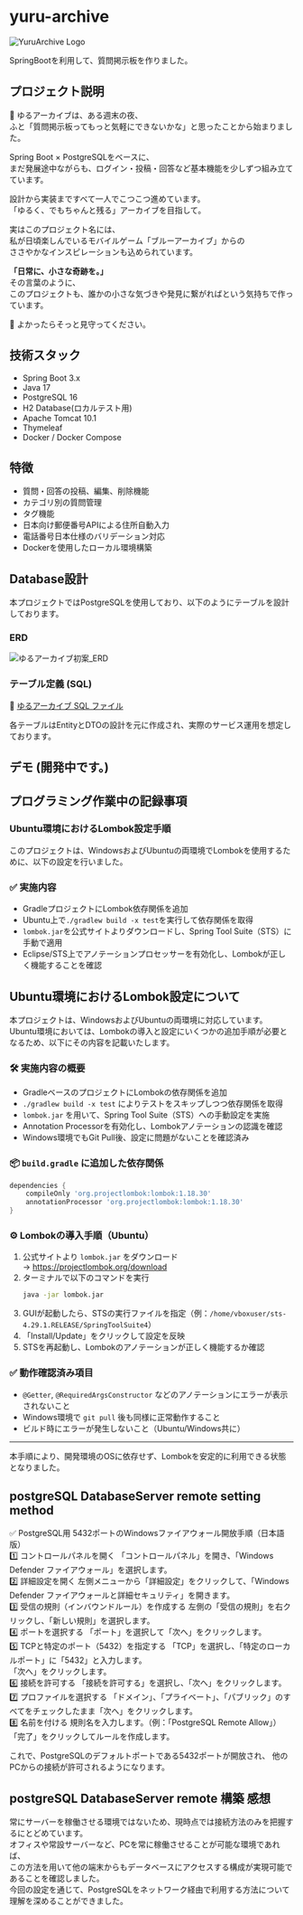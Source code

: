 # yuru-archive
![YuruArchive Logo](assets/yuruArchieve_Logo.png)

SpringBootを利用して、質問掲示板を作りました。

## プロジェクト説明
🚀 ゆるアーカイブは、ある週末の夜、  
ふと「質問掲示板ってもっと気軽にできないかな」と思ったことから始まりました。

Spring Boot × PostgreSQLをベースに、  
まだ発展途中ながらも、ログイン・投稿・回答など基本機能を少しずつ組み立てています。

設計から実装まですべて一人でこつこつ進めています。  
「ゆるく、でもちゃんと残る」アーカイブを目指して。

実はこのプロジェクト名には、  
私が日頃楽しんでいるモバイルゲーム「ブルーアーカイブ」からの  
ささやかなインスピレーションも込められています。

**「日常に、小さな奇跡を。」**  
その言葉のように、  
このプロジェクトも、誰かの小さな気づきや発見に繋がればという気持ちで作っています。

🌱 よかったらそっと見守ってください。


## 技術スタック
- Spring Boot 3.x
- Java 17
- PostgreSQL 16
- H2 Database(ロカルテスト用)
- Apache Tomcat 10.1
- Thymeleaf
- Docker / Docker Compose

## 特徴
- 質問・回答の投稿、編集、削除機能
- カテゴリ別の質問管理
- タグ機能
- 日本向け郵便番号APIによる住所自動入力
- 電話番号日本仕様のバリデーション対応
- Dockerを使用したローカル環境構築

## Database設計
本プロジェクトではPostgreSQLを使用しており、以下のようにテーブルを設計しております。

### ERD
![ゆるアーカイブ初案_ERD](assets/ゆるアーカイブ修正1版_ERD.png)

### テーブル定義 (SQL)
📎 [ゆるアーカイブ SQL ファイル](sql/ゆるアーカイブQuery.sql)

各テーブルはEntityとDTOの設計を元に作成され、実際のサービス運用を想定しております。


## デモ (開発中です。)

## プログラミング作業中の記録事項

### Ubuntu環境におけるLombok設定手順

このプロジェクトは、WindowsおよびUbuntuの両環境でLombokを使用するために、以下の設定を行いました。

### ✅ 実施内容

- GradleプロジェクトにLombok依存関係を追加
- Ubuntu上で`./gradlew build -x test`を実行して依存関係を取得
- `lombok.jar`を公式サイトよりダウンロードし、Spring Tool Suite（STS）に手動で適用
- Eclipse/STS上でアノテーションプロセッサーを有効化し、Lombokが正しく機能することを確認


## Ubuntu環境におけるLombok設定について

本プロジェクトは、WindowsおよびUbuntuの両環境に対応しています。Ubuntu環境においては、Lombokの導入と設定にいくつかの追加手順が必要となるため、以下にその内容を記載いたします。

### 🛠 実施内容の概要

- GradleベースのプロジェクトにLombokの依存関係を追加
- `./gradlew build -x test` によりテストをスキップしつつ依存関係を取得
- `lombok.jar` を用いて、Spring Tool Suite（STS）への手動設定を実施
- Annotation Processorを有効化し、Lombokアノテーションの認識を確認
- Windows環境でもGit Pull後、設定に問題がないことを確認済み

### 📦 `build.gradle` に追加した依存関係
```groovy
dependencies {
    compileOnly 'org.projectlombok:lombok:1.18.30'
    annotationProcessor 'org.projectlombok:lombok:1.18.30'
}
```

### ⚙ Lombokの導入手順（Ubuntu）
1. 公式サイトより `lombok.jar` をダウンロード  
   → https://projectlombok.org/download
2. ターミナルで以下のコマンドを実行
   ```bash
   java -jar lombok.jar
   ```
3. GUIが起動したら、STSの実行ファイルを指定（例：`/home/vboxuser/sts-4.29.1.RELEASE/SpringToolSuite4`）
4. 「Install/Update」をクリックして設定を反映
5. STSを再起動し、Lombokのアノテーションが正しく機能するか確認

### ✅ 動作確認済み項目
- `@Getter`, `@RequiredArgsConstructor` などのアノテーションにエラーが表示されないこと
- Windows環境で `git pull` 後も同様に正常動作すること
- ビルド時にエラーが発生しないこと（Ubuntu/Windows共に）
---
本手順により、開発環境のOSに依存せず、Lombokを安定的に利用できる状態となりました。

## postgreSQL DatabaseServer remote setting method

✅ PostgreSQL用 5432ポートのWindowsファイアウォール開放手順（日本語版）<br>
1️⃣ コントロールパネルを開く
「コントロールパネル」を開き、「Windows Defender ファイアウォール」を選択します。<br>
2️⃣ 詳細設定を開く
左側メニューから「詳細設定」をクリックして、「Windows Defender ファイアウォールと詳細セキュリティ」を開きます。<br>
3️⃣ 受信の規則（インバウンドルール）を作成する
左側の「受信の規則」を右クリックし、「新しい規則」を選択します。<br>
4️⃣ ポートを選択する
「ポート」を選択して「次へ」をクリックします。<br>
5️⃣ TCPと特定のポート（5432）を指定する
「TCP」を選択し、「特定のローカルポート」に「5432」と入力します。<br>
「次へ」をクリックします。<br>
6️⃣ 接続を許可する
「接続を許可する」を選択し、「次へ」をクリックします。<br>
7️⃣ プロファイルを選択する
「ドメイン」、「プライベート」、「パブリック」のすべてをチェックしたまま「次へ」をクリックします。<br>
8️⃣ 名前を付ける
規則名を入力します。（例：「PostgreSQL Remote Allow」）
「完了」をクリックしてルールを作成します。<br>

これで、PostgreSQLのデフォルトポートである5432ポートが開放され、
他のPCからの接続が許可されるようになります。

## postgreSQL DatabaseServer remote 構築 感想

常にサーバーを稼働させる環境ではないため、現時点では接続方法のみを把握するにとどめています。  
オフィスや常設サーバーなど、PCを常に稼働させることが可能な環境であれば、  
この方法を用いて他の端末からもデータベースにアクセスする構成が実現可能であることを確認しました。  
今回の設定を通じて、PostgreSQLをネットワーク経由で利用する方法について理解を深めることができました。

